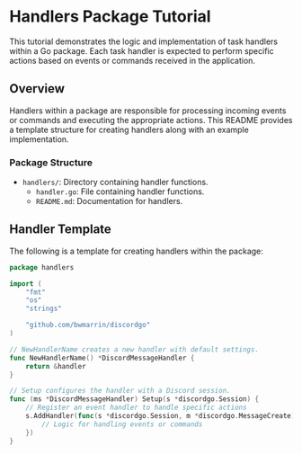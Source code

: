 # Handlers Package Tutorial

This tutorial demonstrates the logic and implementation of task handlers within a Go package. Each task handler is expected to perform specific actions based on events or commands received in the application.

## Overview

Handlers within a package are responsible for processing incoming events or commands and executing the appropriate actions. This README provides a template structure for creating handlers along with an example implementation.

### Package Structure

- `handlers/`: Directory containing handler functions.
  - `handler.go`: File containing handler functions.
  - `README.md`: Documentation for handlers.

## Handler Template

The following is a template for creating handlers within the package:

```go
package handlers

import (
	"fmt"
	"os"
	"strings"

	"github.com/bwmarrin/discordgo"
)

// NewHandlerName creates a new handler with default settings.
func NewHandlerName() *DiscordMessageHandler {
	return &handler
}

// Setup configures the handler with a Discord session.
func (ms *DiscordMessageHandler) Setup(s *discordgo.Session) {
	// Register an event handler to handle specific actions
	s.AddHandler(func(s *discordgo.Session, m *discordgo.MessageCreate) {
		// Logic for handling events or commands
	})
}
